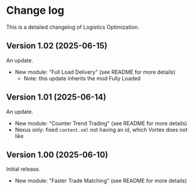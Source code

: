 # Change log
This is a detailed changelog of Logistics Optimization.

## Version 1.02 (2025-06-15)
An update.
- New module: "Full Load Delivery" (see README for more details)
  - Note: this update inherits the mod Fully Loaded

## Version 1.01 (2025-06-14)
An update.
- New module: "Counter Trend Trading" (see README for more details)
- Nexus only: fixed `content.xml` not having an id, which Vortex does not like

## Version 1.00 (2025-06-10)
Initial release.
- New module: "Faster Trade Matching" (see README for more details)

